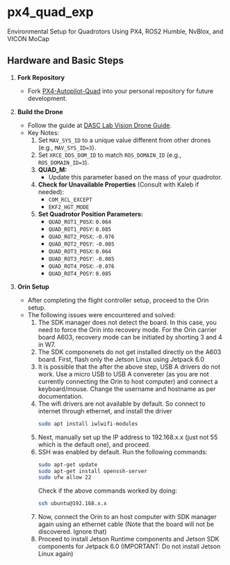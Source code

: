 # px4_quad_exp
Environmental Setup for Quadrotors Using PX4, ROS2 Humble, NvBlox, and VICON MoCap

## Hardware and Basic Steps

1. **Fork Repository**
   - Fork [PX4-Autopilot-Quad](https://github.com/RahulHKumar/PX4-Autopilot-Quad) into your personal repository for future development.

2. **Build the Drone**
   - Follow the guide at [DASC Lab Vision Drone Guide](https://dasc-lab.github.io/robot-framework/vision_drone/vision_drone_guide.html).
   - Key Notes:
     1. Set `MAV_SYS_ID` to a unique value different from other drones (e.g., `MAV_SYS_ID=3`).
     2. Set `XRCE_DDS_DOM_ID` to match `ROS_DOMAIN_ID` (e.g., `ROS_DOMAIN_ID=3`).
     3. **QUAD_M:**
        - Update this parameter based on the mass of your quadrotor.
     4. **Check for Unavailable Properties** (Consult with Kaleb if needed):
        - `COM_RCL_EXCEPT`
        - `EKF2_HGT_MODE`
     5. **Set Quadrotor Position Parameters:**
        - `QUAD_ROT1_POSX`: `0.064`
        - `QUAD_ROT1_POSY`: `0.085`
        - `QUAD_ROT2_POSX`: `-0.076`
        - `QUAD_ROT2_POSY`: `-0.085`
        - `QUAD_ROT3_POSX`: `0.064`
        - `QUAD_ROT3_POSY`: `-0.085`
        - `QUAD_ROT4_POSX`: `-0.076`
        - `QUAD_ROT4_POSY`: `0.085`

3. **Orin Setup**
   - After completing the flight controller setup, proceed to the Orin setup.
   - The following issues were encountered and solved:
     1. The SDK manager does not detect the board. In this case, you need to force the Orin into recovery mode. For the Orin carrier board A603, recovery mode can be initiated by shorting 3 and 4 in W7.
     2. The SDK componenets do not get installed directly on the A603 board. First, flash only the Jetson Linux using Jetpack 6.0
     3. It is possible that the after the above step, USB A drivers do not work. Use a micro USB to USB A convereter (as you are not currently connecting the Orin to host computer) and connect a keyboard/mouse. Change the username and hostname as per documentation.
     4. The wifi drivers are not available by default. So connect to internet through ethernet, and install the driver
        ```bash
        sudo apt install iwlwifi-modules
        ```
     5. Next, manually set up the IP address to 192.168.x.x (just not 55 which is the default one), and proceed.
     6. SSH was enabled by default. Run the following commands:
        ```bash
        sudo apt-get update
        sudo apt-get install openssh-server
        sudo ufw allow 22
        ```
          Check if the above commands worked by doing:
          ```bash
          ssh ubuntu@192.168.x.x
          ```
     7. Now, connect the Orin to an host computer with SDK manager again using an ethernet cable (Note that the board will not be discovered. Ignore that)
     8. Proceed to install Jetson Runtime components and Jetson SDK components for Jetpack 6.0 (IMPORTANT: Do not install Jetson Linux again)
